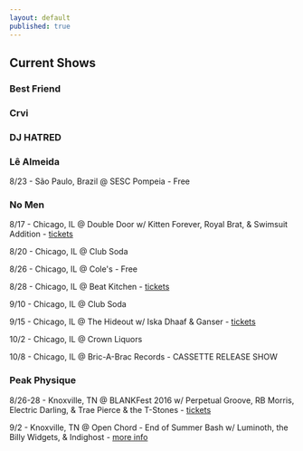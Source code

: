 ```yaml
---
layout: default
published: true
---
```

## Current Shows

### Best Friend

### Crvi

### DJ HATRED

### Lê Almeida

8/23 - São Paulo, Brazil @ SESC Pompeia - Free

### No Men
8/17 - Chicago, IL @ Double Door w/ Kitten Forever, Royal Brat, & Swimsuit Addition - [tickets](http://www.etix.com/ticket/p/6231466/kitten-forever-chicago-double-door?partner_id=240)

8/20 - Chicago, IL @ Club Soda

8/26 - Chicago, IL @ Cole's - Free

8/28 - Chicago, IL @ Beat Kitchen - [tickets](https://www.ticketfly.com/purchase/event/1238845)

9/10 - Chicago, IL @ Club Soda

9/15 - Chicago, IL @ The Hideout w/ Iska Dhaaf & Ganser - [tickets](http://www.hideoutchicago.com/event/1262789-iska-dhaaf-chicago/)

10/2 - Chicago, IL @ Crown Liquors

10/8 - Chicago, IL @ Bric-A-Brac Records - CASSETTE RELEASE SHOW 

### Peak Physique
8/26-28 - Knoxville, TN @ BLANKFest 2016 w/ Perpetual Groove, RB Morris, Electric Darling, & Trae Pierce & the T-Stones - [tickets](http://scruffycity.com/blankfest-2016-ticket-info/)

9/2 - Knoxville, TN @ Open Chord - End of Summer Bash w/ Luminoth, the Billy Widgets, & Indighost - [more info](http://www.openchordmusic.com/new-events/2016/9/2/end-of-summer-bash-ft-luminoth-the-billy-widgets-peak-physique-indighost)